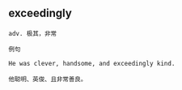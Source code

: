 ## exceedingly
```
adv. 极其，非常

例句

He was clever, handsome, and exceedingly kind.

他聪明、英俊、且非常善良。
```